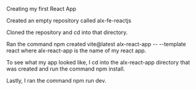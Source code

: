 
Creating my first React App

Created an empty repository called alx-fe-reactjs

Cloned the repository and cd into that directory.

Ran the command npm created vite@latest alx-react-app -- --template react where alx-react-app is the name of my react app.

To see what my app looked like, I cd into the alx-react-app directory that was created and run the command npm install.

Lastly, I ran the command npm run dev.

